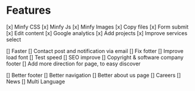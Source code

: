 # Features
[x] Minfy CSS
[x] Minfy Js
[x] Minfy Images
[x] Copy files
[x] Form submit
[x] Edit content
[x] Google analytics
[x] Add projects
[x] Improve services select
<!-- [] Zalo chat integrate -->
[] Faster
[] Contact post and notification via email
[] Fix fotter
[] Improve load font
[] Test speed
[] SEO improve
[] Copyright & software company footer
[] Add more direction for page, to easy discover

[] Better footer
[] Better navigation
[] Better about us page
[] Careers
[] News
[] Multi Language
